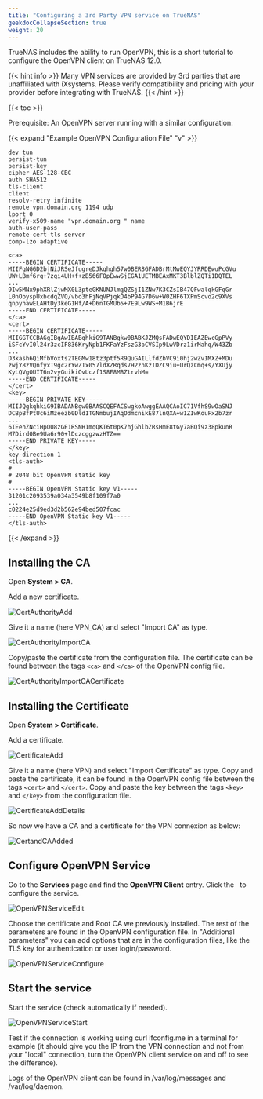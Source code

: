 ```yaml
---
title: "Configuring a 3rd Party VPN service on TrueNAS"
geekdocCollapseSection: true
weight: 20
---
```


TrueNAS includes the ability to run OpenVPN, this is a short tutorial to configure the OpenVPN client on TrueNAS 12.0.

{{< hint info >}}
Many VPN services are provided by 3rd parties that are unaffiliated with iXsystems. Please verify compatibility and pricing with your provider before integrating with TrueNAS.
{{< /hint >}}


{{< toc >}}

Prerequisite: An OpenVPN server running with a similar configuration:

{{< expand "Example OpenVPN Configuration File" "v" >}}
```
dev tun
persist-tun
persist-key
cipher AES-128-CBC
auth SHA512
tls-client
client
resolv-retry infinite
remote vpn.domain.org 1194 udp
lport 0
verify-x509-name "vpn.domain.org " name
auth-user-pass
remote-cert-tls server
comp-lzo adaptive

<ca>
-----BEGIN CERTIFICATE-----
MIIFgNGGD2bjNiJRSeJfugreDJkqhgh57w0BER8GFADBrMtMwEQYJYRRDEwuPcGVu
UW+LBmf6rq+7zqi4UH+f+zB566FOpEwwSjEGA1UETMBEAxMKT3BlblZQTi1DQTEL
...
9Iw5MNx9phXRlZjwMX0L3pteGKNUNJlmgQZSjI1ZNw7K3CZsIB47QFwalqkGFqGr
L0nObyspUxbcdqZVO/vbo3hFjNqVPjqkO4bP94G7D6w+W0ZHF6TXPmScvo2c9XVs
qnpyhawELAHtDy3keG1Hf/A+D6nTGMUb5+7E9Lw9WS+M1B6jrE
-----END CERTIFICATE-----
</ca>
<cert>
-----BEGIN CERTIFICATE-----
MIIGGTCCBAGgIBgAwIBABqhkiG9TANBgkw0BABKJZMQsFADwEQYDIEAZEwcGpPVy
iSFcYvI0l24r3zcIF836KryNpb1FKFaYzFszG3bCVSIp9LwVDrz1irMahq/W43Zb
...
D3kash6QiMfbVoxts2TEGMw18tz3ptf5R9QuGAILlfdZbVC9i0hj2wZvIMXZ+MDu
zwjY8zVQnfyxT9gc2rYwZTx057ldXZRqds7H2znKzIDZC9iu+UrQzCmq+s/YXUjy
KyLQVgOUIT6n2vyGuikiOvUczf1S8E8MBZtrvhM=
-----END CERTIFICATE-----
</cert>
<key>
-----BEGIN PRIVATE KEY-----
MIIJQgkqhkiG9IBADANBgw0BAASCQEFACSwgkoAwggEAAQCAoIC71VfhS9wOaSNJ
DCBpBfPtUc6iMzeezb0Dld1TGNmbujIAqOdmcnikE87lnQXA+w1ZIwKouFx2b7zr
...
6IEehZNciHpOU8zGE1RSNH1mqQKT6t0pK7hjGhlbZRsHmE8tGy7aBQi9z38pkunR
M7Dird0Be9Ua6r90+lDczcggzwzHTZ==
-----END PRIVATE KEY-----
</key>
key-direction 1
<tls-auth>
#
# 2048 bit OpenVPN static key
#
-----BEGIN OpenVPN Static key V1-----
31201c2093539a034a3549b8f109f7a0
...
c0224e25d9ed3d2b562e94bed507fcac
-----END OpenVPN Static key V1-----
</tls-auth>
```
{{< /expand >}}


## Installing the CA

Open **System > CA**.

Add a new certificate.

![CertAuthorityAdd](/images/UserProvided/CertAuthorityAdd.png "Cert Authority Add")


Give it a name (here VPN_CA) and select "Import CA" as type.

![CertAuthorityImportCA](/images/UserProvided/CertAuthorityImportCA.png "Cert Authority Import CA")


Copy/paste the certificate from the configuration file.
The certificate can be found between the tags `<ca>` and `</ca>` of the OpenVPN config file.

![CertAuthorityImportCACertificate](/images/UserProvided/CertAuthorityImportCACertificate.png "Cert Authority Import CA Certificate")


## Installing the Certificate

Open **System > Certificate**.

Add a certificate.

![CertificateAdd](/images/UserProvided/CertificateAdd.png "Certificate Add")


Give it a name (here VPN) and select "Import Certificate" as type.
Copy and paste the certificate, it can be found in the OpenVPN config file between the tags `<cert>` and `</cert>`.
Copy and paste the key between the tags `<key>` and `</key>` from the configuration file.

![CertificateAddDetails](/images/UserProvided/CertificateAddDetails.png "Certificate Add Details")


So now we have a CA and a certificate for the VPN connexion as below:

![CertandCAAdded](/images/UserProvided/CertandCAAdded.png "Cert and CA Added")


## Configure OpenVPN Service

Go to the **Services** page and find the **OpenVPN Client** entry.
Click the <i class="fa fa-pencil" aria-hidden="true" title="Configure"></i>&nbsp; to configure the service.

![OpenVPNServiceEdit](/images/UserProvided/OpenVPNServiceEdit.png "OpenVPN Service Edit")


Choose the certificate and Root CA we previously installed.
The rest of the parameters are found in the OpenVPN configuration file.
In "Additional parameters" you can add options that are in the configuration files, like the TLS key for authentication or user login/password.

![OpenVPNServiceConfigure](/images/UserProvided/OpenVPNServiceConfigure.png "OpenVPN Service Configure")

## Start the service

Start the service (check automatically if needed).

![OpenVPNServiceStart](/images/UserProvided/OpenVPNServiceStart.png "OpenVPN Service Start")


Test if the connection is working using curl ifconfig.me in a terminal for example (it should give you the IP from the VPN connection and not from your "local" connection, turn the OpenVPN client service on and off to see the difference).

Logs of the OpenVPN client can be found in <file>/var/log/messages</file> and <file>/var/log/daemon</file>.


